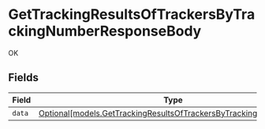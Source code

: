 # GetTrackingResultsOfTrackersByTrackingNumberResponseBody

OK


## Fields

| Field                                                                                                                              | Type                                                                                                                               | Required                                                                                                                           | Description                                                                                                                        |
| ---------------------------------------------------------------------------------------------------------------------------------- | ---------------------------------------------------------------------------------------------------------------------------------- | ---------------------------------------------------------------------------------------------------------------------------------- | ---------------------------------------------------------------------------------------------------------------------------------- |
| `data`                                                                                                                             | [Optional[models.GetTrackingResultsOfTrackersByTrackingNumberData]](../models/gettrackingresultsoftrackersbytrackingnumberdata.md) | :heavy_minus_sign:                                                                                                                 | N/A                                                                                                                                |